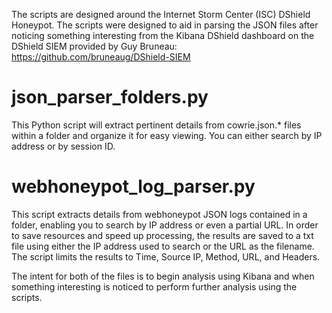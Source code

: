 The scripts are designed around the Internet Storm Center (ISC) DShield Honeypot.  The scripts were designed to aid in parsing the JSON files after noticing something interesting from the Kibana DShield dashboard on the DShield SIEM provided by Guy Bruneau: https://github.com/bruneaug/DShield-SIEM

# json_parser_folders.py
This Python script will extract pertinent details from cowrie.json.* files within a folder and organize it for easy viewing. You can either search by IP address or by session ID.

# webhoneypot_log_parser.py
This script extracts details from webhoneypot JSON logs contained in a folder, enabling you to search by IP address or even a partial URL.  In order to save resources and speed up processing, the results are saved to a txt file using either the IP address used to search or the URL as the filename.  The script limits the results to Time, Source IP, Method, URL, and Headers.  

The intent for both of the files is to begin analysis using Kibana and when something interesting is noticed to perform further analysis using the scripts.

